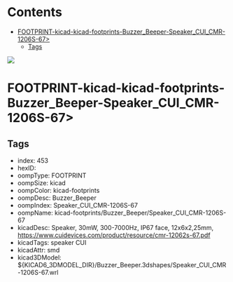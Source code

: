 



Contents
========

* [FOOTPRINT-kicad-kicad-footprints-Buzzer_Beeper-Speaker_CUI_CMR-1206S-67>](#footprint-kicad-kicad-footprints-buzzer_beeper-speaker_cui_cmr-1206s-67)
	* [Tags](#tags)
  
![][im]
# FOOTPRINT-kicad-kicad-footprints-Buzzer_Beeper-Speaker_CUI_CMR-1206S-67>

## Tags

- index: 453
- hexID: 
- oompType: FOOTPRINT
- oompSize: kicad
- oompColor: kicad-footprints
- oompDesc: Buzzer_Beeper
- oompIndex: Speaker_CUI_CMR-1206S-67
- oompName: kicad-footprints/Buzzer_Beeper/Speaker_CUI_CMR-1206S-67
- kicadDesc: Speaker, 30mW, 300-7000Hz, IP67 face, 12x6x2,25mm, https://www.cuidevices.com/product/resource/cmr-12062s-67.pdf
- kicadTags: speaker CUI
- kicadAttr: smd
- kicad3DModel: ${KICAD6_3DMODEL_DIR}/Buzzer_Beeper.3dshapes/Speaker_CUI_CMR-1206S-67.wrl



[im]: image.png
